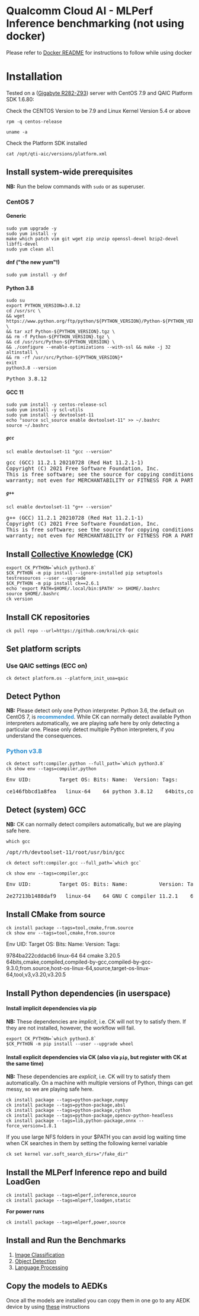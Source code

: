 # Qualcomm Cloud AI - MLPerf Inference benchmarking (not using docker) 
    
Please refer to [Docker README](https://github.com/krai/ck-qaic/blob/main/docker/README.md) for instructions to follow while using docker

<a name="installation"></a>
# Installation

Tested on a ([Gigabyte R282-Z93](https://www.gigabyte.com/Enterprise/Rack-Server/R282-Z93-rev-100)) server with CentOS 7.9 and QAIC Platform SDK 1.6.80:

Check the CENTOS Version to be 7.9 and Linux Kernel Version 5.4 or above
```
rpm -q centos-release
```

```
uname -a
```
Check the Platform SDK installed

```
cat /opt/qti-aic/versions/platform.xml
```


<a name="install_system"></a>
## Install system-wide prerequisites

**NB:** Run the below commands with `sudo` or as superuser.

<a name="install_system_centos7"></a>
### CentOS 7

#### Generic

``` 
sudo yum upgrade -y
sudo yum install -y
make which patch vim git wget zip unzip openssl-devel bzip2-devel libffi-devel
sudo yum clean all
```

#### dnf  ("the new yum"!)

```
sudo yum install -y dnf
```

#### Python 3.8

```
sudo su
export PYTHON_VERSION=3.8.12
cd /usr/src \
&& wget https://www.python.org/ftp/python/${PYTHON_VERSION}/Python-${PYTHON_VERSION}.tgz \
&& tar xzf Python-${PYTHON_VERSION}.tgz \
&& rm -f Python-${PYTHON_VERSION}.tgz \
&& cd /usr/src/Python-${PYTHON_VERSION} \
&& ./configure --enable-optimizations --with-ssl && make -j 32 altinstall \
&& rm -rf /usr/src/Python-${PYTHON_VERSION}*
exit
python3.8 --version
```
<pre>
Python 3.8.12
</pre>

#### GCC 11

```
sudo yum install -y centos-release-scl
sudo yum install -y scl-utils
sudo yum install -y devtoolset-11
echo "source scl_source enable devtoolset-11" >> ~/.bashrc
source ~/.bashrc
```

##### `gcc`

```
scl enable devtoolset-11 "gcc --version"
```
<pre>
gcc (GCC) 11.2.1 20210728 (Red Hat 11.2.1-1)
Copyright (C) 2021 Free Software Foundation, Inc.
This is free software; see the source for copying conditions.  There is NO
warranty; not even for MERCHANTABILITY or FITNESS FOR A PARTICULAR PURPOSE.
</pre>

##### `g++`

```
scl enable devtoolset-11 "g++ --version"
```
<pre>
g++ (GCC) 11.2.1 20210728 (Red Hat 11.2.1-1)
Copyright (C) 2021 Free Software Foundation, Inc.
This is free software; see the source for copying conditions.  There is NO
warranty; not even for MERCHANTABILITY or FITNESS FOR A PARTICULAR PURPOSE.
</pre>

<a name="install_ck"></a>
## Install [Collective Knowledge](http://cknowledge.org/) (CK)

```
export CK_PYTHON=`which python3.8`
$CK_PYTHON -m pip install --ignore-installed pip setuptools testresources --user --upgrade
$CK_PYTHON -m pip install ck==2.6.1
echo 'export PATH=$HOME/.local/bin:$PATH' >> $HOME/.bashrc
source $HOME/.bashrc
ck version
```

<a name="install_ck_repos"></a>
## Install CK repositories

```
ck pull repo --url=https://github.com/krai/ck-qaic
```


<a name="set_platform_scripts"></a>
## Set platform scripts

### Use QAIC settings (ECC on)


```
ck detect platform.os --platform_init_uoa=qaic
```


<a name="detect_python"></a>
## Detect Python

**NB:** Please detect only one Python interpreter. Python 3.6, the default on CentOS 7, is <font color="#268BD0"><b>recommended</b></font>. While CK can normally detect available Python interpreters automatically, we are playing safe here by only detecting a particular one. Please only detect multiple Python interpreters, if you understand the consequences.

### <font color="#268BD0">Python v3.8</font>

```
ck detect soft:compiler.python --full_path=`which python3.8`
ck show env --tags=compiler,python
```
<pre>
Env UID:         Target OS: Bits: Name:  Version: Tags:

ce146fbbcd1a8fea   linux-64    64 python 3.8.12    64bits,compiler,host-os-linux-64,lang-python,python,target-os-linux-64,v3,v3.8,v3.8.12
</pre>

<a name="detect_gcc"></a>
## Detect (system) GCC

**NB:** CK can normally detect compilers automatically, but we are playing safe here.

``` 
which gcc
```
<pre>
/opt/rh/devtoolset-11/root/usr/bin/gcc
</pre>
```
ck detect soft:compiler.gcc --full_path=`which gcc`
```
```
ck show env --tags=compiler,gcc
```
<pre>
Env UID:         Target OS: Bits: Name:          Version: Tags:

2e27213b1488daf9   linux-64    64 GNU C compiler 11.2.1    64bits,compiler,gcc,host-os-linux-64,lang-c,lang-cpp,target-os-linux-64,v11,v11.2,v11.2.1
</pre>

<a name="install_cmake"></a>
## Install CMake from source

```
ck install package --tags=tool,cmake,from.source
ck show env --tags=tool,cmake,from.source
```
Env UID:         Target OS: Bits: Name: Version: Tags:

9784ba222cddacb6   linux-64    64 cmake 3.20.5   64bits,cmake,compiled,compiled-by-gcc,compiled-by-gcc-9.3.0,from.source,host-os-linux-64,source,target-os-linux-64,tool,v3,v3.20,v3.20.5
</pre>

<a name="install_python_deps"></a>
## Install Python dependencies (in userspace)

#### Install implicit dependencies via pip

**NB:** These dependencies are _implicit_, i.e. CK will not try to satisfy them. If they are not installed, however, the workflow will fail.

```
export CK_PYTHON=`which python3.8`
$CK_PYTHON -m pip install --user --upgrade wheel
```

#### Install explicit dependencies via CK (also via `pip`, but register with CK at the same time)

**NB:** These dependencies are _explicit_, i.e. CK will try to satisfy them automatically. On a machine with multiple versions of Python, things can get messy, so we are playing safe here.

```
ck install package --tags=python-package,numpy
ck install package --tags=python-package,absl
ck install package --tags=python-package,cython
ck install package --tags=python-package,opencv-python-headless
ck install package --tags=lib,python-package,onnx --force_version=1.8.1
```

If you use large NFS folders in your $PATH you can avoid log waiting time when CK searches in them by setting the following kernel variable
```
ck set kernel var.soft_search_dirs="/fake_dir"
```

<a name="install_inference_repo"></a>
## Install the MLPerf Inference repo and build LoadGen

```
ck install package --tags=mlperf,inference,source
ck install package --tags=mlperf,loadgen,static
```

**For power runs**
```
ck install package --tags=mlperf,power,source
```
## Install and Run the Benchmarks
1. [Image Classification](https://github.com/krai/ck-qaic/blob/main/program/image-classification-qaic-loadgen/README.md)
2. [Object Detection](https://github.com/krai/ck-qaic/blob/main/program/object-detection-qaic-loadgen/README.md)
3. [Language Processing](https://github.com/krai/ck-qaic/blob/main/program/packed-bert-qaic-loadgen/README.md)

## Copy the models to AEDKs
Once all the models are installed you can copy them in one go to any AEDK device by using [these](https://github.com/krai/ck-qaic/tree/main/script/setup.aedk#hr-compile-the-models-and-copy-to-the-device) instructions
